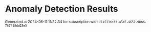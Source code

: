 # Anomaly Detection Results


<sup>Generated at 2024-05-11 11:22:34 for subscription with id `4913be3f-a345-4652-9bba-767418dd25e3`</sup>
